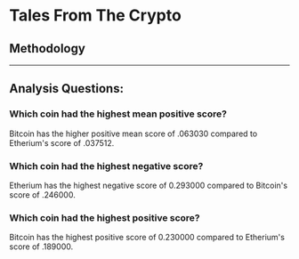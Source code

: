 # Tales From The Crypto

## Methodology



----


## Analysis Questions:
### Which coin had the highest mean positive score?
Bitcoin has the higher positive mean score of .063030 compared to Etherium's score of .037512.
### Which coin had the highest negative score?
Etherium has the highest negative score of 0.293000 compared to Bitcoin's score of .246000.
### Which coin had the highest positive score?
Bitcoin has the highest positive score of 0.230000 compared to Etherium's score of .189000.